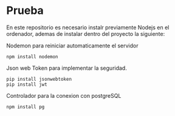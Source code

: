 # Prueba

En este repositorio es necesario instalr previamente Nodejs en el ordenador, ademas de instalar dentro del proyecto la siguiente:

Nodemon para reiniciar automaticamente el servidor

    npm install nodemon 
    
Json web Token para implementar la seguridad.

    pip install jsonwebtoken
    pip install jwt

Controlador para la conexion con postgreSQL

    npm install pg

